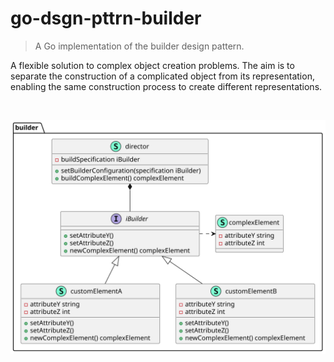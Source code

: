 # go-dsgn-pttrn-builder

> A Go implementation of the builder design pattern.

A flexible solution to complex object creation problems. The aim is to separate the construction of a complicated object from its representation, enabling the same construction process to create different representations.

&nbsp;

<p>
  <img src="./go-dsgn-pttrn-builder.svg">
</p>
